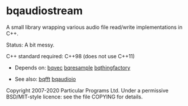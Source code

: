 
bqaudiostream
=============

A small library wrapping various audio file read/write implementations
in C++.

Status: A bit messy.

C++ standard required: C++98 (does not use C++11)

 * Depends on: [bqvec](https://hg.sr.ht/~breakfastquay/bqvec) [bqresample](https://hg.sr.ht/~breakfastquay/bqresample) [bqthingfactory](https://hg.sr.ht/~breakfastquay/bqthingfactory)

 * See also: [bqfft](https://hg.sr.ht/~breakfastquay/bqfft) [bqaudioio](https://hg.sr.ht/~breakfastquay/bqaudioio)

Copyright 2007-2020 Particular Programs Ltd.  Under a permissive
BSD/MIT-style licence: see the file COPYING for details.

